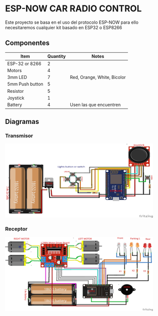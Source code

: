 # ESP-NOW CAR RADIO CONTROL
Este proyecto se basa en el uso del protocolo ESP-NOW para ello necesitaremos cualquier kit basado en ESP32 o ESP8266

## Componentes
| Item             | Quantity | Notes                         |
| ---------------- | -------- | ----------------------------- |
| ESP-32 or 8266   | 2        |                               |
| Motors           | 4        |                               |
| 3mm LED          | 7        | Red, Orange, White, Bicolor   |
| 5mm Push button  | 5        |                               |
| Resistor         | 5        |                               | 
| Joystick         | 1        |                               |
| Battery          | 4        | Usen las que encuentren       |

## Diagramas
### Transmisor
<img src="/IMAGES/00_TX_RC_ESPNOW_CARS_ESP8266.jpg" width="480" height="240" alt="Transmisor ESP8266">

### Receptor
<img src="/IMAGES/01_RX_RC_ESPNOW_CARS_ESP32.jpg" width="480" height="240" alt="Receptor ESP32">
